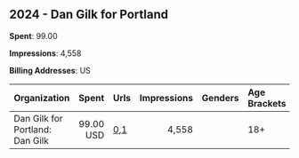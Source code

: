 ## 2024 - Dan Gilk for Portland 
**Spent**: 99.00

**Impressions**: 4,558

**Billing Addresses**: US

|Organization|Spent|Urls|Impressions|Genders|Age Brackets|Country Codes|
|:---|---:|:---|---:|:---|:---|:---|
|Dan Gilk for Portland: Dan Gilk|99.00 USD|[0](https://www.snap.com/political-ads/asset/ca29c473e5c75eb53ff89a0a45b353b44f412bb2c61a5e216d032dcb87de522d?mediaType=png),[1](https://www.snap.com/political-ads/asset/03e1247d7b23a534884f25ec50fcc4c21a64cde8962c2bfa1e204ede0c952311?mediaType=png)|4,558||18+|united states|
